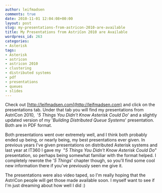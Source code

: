 ```yaml
---
author: leifmadsen
comments: true
date: 2010-11-01 12:04:08+00:00
layout: post
slug: my-presentations-from-astricon-2010-are-available
title: My Presentations from AstriCon 2010 are Available
wordpress_id: 263
categories:
- Asterisk
tags:
- Asterisk
- astricon
- astricon 2010
- clustering
- distributed systems
- pdf
- presentations
- queues
- slides
---
```


Check out [http://leifmadsen.com](http://leifmadsen.com) and click on the presentations tab. Under that tab you will find my presentations from AstriCon 2010,  '_5 Things You Didn't Know Asterisk Could Do_' and a slightly updated version of my '_Building Distributed Queue Systems_' presentation. Both are in PDF format.

Both presentations went over extremely well, and I think both probably ended up being, or nearly being, my best presentations ever given. In previous years I've given presentations on distributed Asterisk systems and last year at IT360 I gave my  "_5 Things You Didn't Know Asterisk Could Do_" presentation, so perhaps being somewhat familiar with the format helped. I completely rewrote the '_5 Things_' chapter though, so you'll find some cool new information there if you've previously seen me give it.

The presentations were also video taped, so I'm really hoping that the AstriCon people will get those made available soon. I myself want to see if I'm just dreaming about how well I did :)
